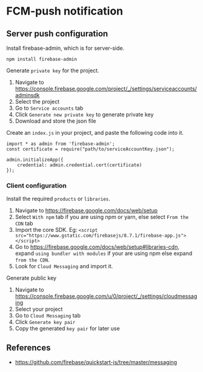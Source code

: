 # FCM-push notification
## Server push configuration
Install firebase-admin, which is for server-side.
```
npm install firebase-admin
```
Generate `private key` for the project.
1. Navigate to https://console.firebase.google.com/project/_/settings/serviceaccounts/adminsdk
2. Select the project
3. Go to `Service accounts` tab
4. Click `Generate new private key` to generate private key
5. Download and store the json file

Create an `index.js` in your project, and paste the following code into it.
```
import * as admin from 'firebase-admin';
const certificate = require("path/to/serviceAccountKey.json");

admin.initializeApp({
    credential: admin.credential.cert(certificate)
});
```

### Client configuration
Install the required `products` or `libraries`.
1. Navigate to https://firebase.google.com/docs/web/setup
2. Select `With npm` tab if you are using npm or yarn, else select `From the CDN` tab
3. Import the core SDK. Eg: `<script src="https://www.gstatic.com/firebasejs/8.7.1/firebase-app.js"></script>`
4. Go to https://firebase.google.com/docs/web/setup#libraries-cdn, expand `using bundler with modules` if your are using npm else expand `from the CDN`.
5. Look for `Cloud Messaging` and import it.

Generate public key
1. Navigate to https://console.firebase.google.com/u/0/project/_/settings/cloudmessaging
2. Select your project
3. Go to `Cloud Messaging` tab
4. Click `Generate key pair`
5. Copy the generated `key pair` for later use

## References
- https://github.com/firebase/quickstart-js/tree/master/messaging